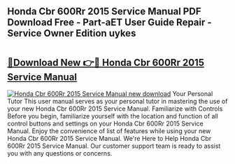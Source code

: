 ## Honda Cbr 600Rr 2015 Service Manual PDF Download Free - Part-aET User Guide Repair - Service Owner Edition uykes

# <h2><a href="http://bc92455.oget.top/?id=Honda+Cbr+600Rr+2015+Service+Manual">🔗Download New 👉🔴 Honda Cbr 600Rr 2015 Service Manual</a></h2>

[![Honda Cbr 600Rr 2015 Service Manual new download](https://i.imgur.com/5g1atiW.png)](http://bc92455.oget.top/?id=Honda+Cbr+600Rr+2015+Service+Manual)
Your Personal Tutor This user manual serves as your personal tutor in mastering the use of your new Honda Cbr 600Rr 2015 Service Manual. Familiarize with Controls Before you begin, familiarize yourself with the location and function of all control buttons and settings on your Honda Cbr 600Rr 2015 Service Manual. Enjoy the convenience of list of features while using your new Honda Cbr 600Rr 2015 Service Manual. We're Here to Help Honda Cbr 600Rr 2015 Service Manual. Our customer support team is ready to assist you with any questions or concerns.

